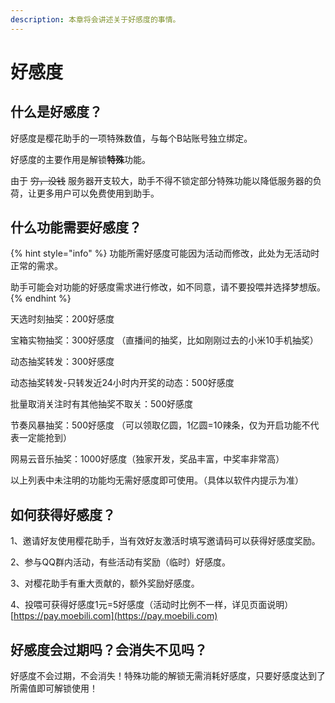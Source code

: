 ```yaml
---
description: 本章将会讲述关于好感度的事情。
---
```


# 好感度

## 什么是好感度？

好感度是樱花助手的一项特殊数值，与每个B站账号独立绑定。

好感度的主要作用是解锁**特殊**功能。

由于 ~~穷，没钱~~ 服务器开支较大，助手不得不锁定部分特殊功能以降低服务器的负荷，让更多用户可以免费使用到助手。

## 什么功能需要好感度？

{% hint style="info" %}
功能所需好感度可能因为活动而修改，此处为无活动时正常的需求。

助手可能会对功能的好感度需求进行修改，如不同意，请不要投喂并选择梦想版。
{% endhint %}

天选时刻抽奖：200好感度

宝箱实物抽奖：300好感度 （直播间的抽奖，比如刚刚过去的小米10手机抽奖）

动态抽奖转发：300好感度 

动态抽奖转发-只转发近24小时内开奖的动态：500好感度

批量取消关注时有其他抽奖不取关：500好感度

节奏风暴抽奖：500好感度 （可以领取亿圆，1亿圆=10辣条，仅为开启功能不代表一定能抢到）

网易云音乐抽奖：1000好感度（独家开发，奖品丰富，中奖率非常高）

以上列表中未注明的功能均无需好感度即可使用。（具体以软件内提示为准）

## 如何获得好感度？

1、邀请好友使用樱花助手，当有效好友激活时填写邀请码可以获得好感度奖励。

2、参与QQ群内活动，有些活动有奖励（临时）好感度。

3、对樱花助手有重大贡献的，额外奖励好感度。

4、投喂可获得好感度1元=5好感度（活动时比例不一样，详见页面说明） [https://pay.moebili.com](https://pay.moebili.com)

## 好感度会过期吗？会消失不见吗？

好感度不会过期，不会消失！特殊功能的解锁无需消耗好感度，只要好感度达到了所需值即可解锁使用！

